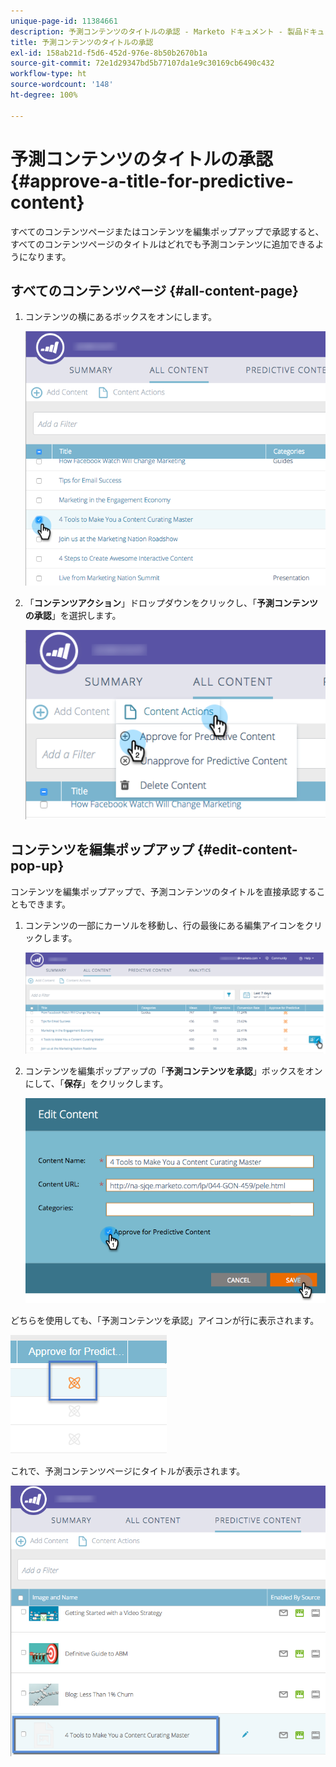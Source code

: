 ```yaml
---
unique-page-id: 11384661
description: 予測コンテンツのタイトルの承認 - Marketo ドキュメント - 製品ドキュメント
title: 予測コンテンツのタイトルの承認
exl-id: 158ab21d-f5d6-452d-976e-8b50b2670b1a
source-git-commit: 72e1d29347bd5b77107da1e9c30169cb6490c432
workflow-type: ht
source-wordcount: '148'
ht-degree: 100%

---
```


# 予測コンテンツのタイトルの承認 {#approve-a-title-for-predictive-content}

すべてのコンテンツページまたはコンテンツを編集ポップアップで承認すると、すべてのコンテンツページのタイトルはどれでも予測コンテンツに追加できるようになります。

## すべてのコンテンツページ {#all-content-page}

1. コンテンツの横にあるボックスをオンにします。

   ![](assets/image2017-10-3-9-3a9-3a47.png)

1. 「**コンテンツアクション**」ドロップダウンをクリックし、「**予測コンテンツの承認**」を選択します。

   ![](assets/image2017-10-3-9-3a10-3a31.png)

## コンテンツを編集ポップアップ {#edit-content-pop-up}

コンテンツを編集ポップアップで、予測コンテンツのタイトルを直接承認することもできます。

1. コンテンツの一部にカーソルを移動し、行の最後にある編集アイコンをクリックします。

   ![](assets/image2017-10-3-9-3a14-3a55.png)

1. コンテンツを編集ポップアップの「**予測コンテンツを承認**」ボックスをオンにして、「**保存**」をクリックします。

   ![](assets/image2017-10-3-9-3a15-3a35.png)

どちらを使用しても、「予測コンテンツを承認」アイコンが行に表示されます。

![](assets/five.png)

これで、予測コンテンツページにタイトルが表示されます。

![](assets/image2017-10-3-9-3a16-3a45.png)

